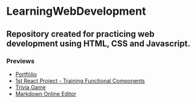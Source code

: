 # LearningWebDevelopment
## Repository created for practicing web development using HTML, CSS and Javascript.

### Previews
  * [Portfólio](http://htmlpreview.github.io/?https://github.com/daniellycosta/LearningWebDevelopment/blob/master/Portfolio/index.html)
  * [1st React Project - Training Functional Components](https://codepen.io/daniellycosta/full/aEqVdM/)
  * [Trivia Game](https://codepen.io/daniellycosta/full/WdKWVz/)
  * [Markdown Online Editor](https://codepen.io/daniellycosta/full/qppMoV/)
